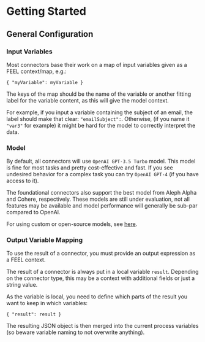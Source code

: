 # Getting Started
## General Configuration

### Input Variables

Most connectors base their work on a map of input variables given as a FEEL context/map, e.g.:
```
{ "myVariable": myVariable }
```
The keys of the map should be the name of the variable or another fitting label for the variable content, as this will give the model context.

For example, if you input a variable containing the subject of an email, the label should make that clear: `"emailSubject":`. Otherwise, (if you name it `"var3"` for example) it might be hard for the model to correctly interpret the data.

### Model

By default, all connectors will use `OpenAI GPT-3.5 Turbo` model. This model is fine for most tasks and pretty cost-effective and fast.
If you see undesired behavior for a complex task you can try `OpenAI GPT-4` (if you have access to it).

The foundational connectors also support the best model from Aleph Alpha and Cohere, respectively. These models are still under evaluation, not all features may be available and model performance will generally be sub-par compared to OpenAI. 

For using custom or open-source models, see [here](custom-models.md).

### Output Variable Mapping

To use the result of a connector, you must provide an output expression as a FEEL context. 

The result of a connector is always put in a local variable `result`. Depending on the connector type, this may be a context with additional fields or just a string value.

As the variable is local, you need to define which parts of the result you want to keep in which variables:
```
{ "result": result }
```

The resulting JSON object is then merged into the current process variables (so beware variable naming to not overwrite anything).
